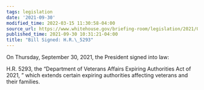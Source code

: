 ```yaml
---
tags: legislation
date: '2021-09-30'
modified_time: 2022-03-15 11:30:58-04:00
source_url: https://www.whitehouse.gov/briefing-room/legislation/2021/09/30/bill-signed-h-r-5293/
published_time: 2021-09-30 10:31:21-04:00
title: "Bill Signed: H.R.\_5293"
---
```

 
On Thursday, September 30, 2021, the President signed into law:  
  
H.R. 5293, the “Department of Veterans Affairs Expiring Authorities Act
of 2021, ” which extends certain expiring authorities affecting veterans
and their families.
